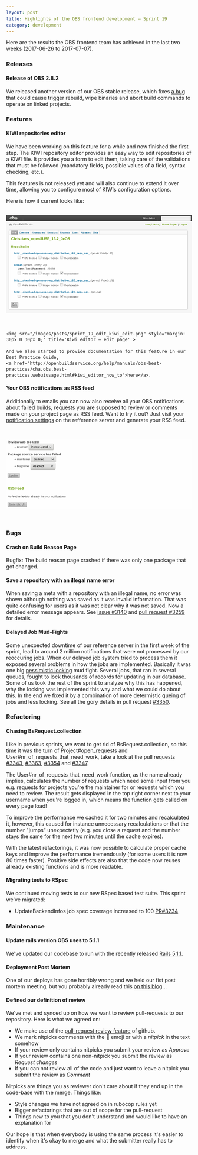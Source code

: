 ```yaml
---
layout: post
title: Highlights of the OBS frontend development – Sprint 19
category: development
---
```

<p>
  Here are the results the OBS frontend team has achieved in the last two weeks (2017-06-26 to 2017-07-07).
</p>

<h3>Releases</h3>

<h4>Release of OBS 2.8.2</h4>
<p>
  We released another version of our OBS stable release, which fixes
  <a href='https://github.com/openSUSE/open-build-service/issues/3066'>a bug</a> that could cause
  trigger rebuild, wipe binaries and abort build commands to operate on linked projects.
</p>

<h3>Features</h3>

<h4>KIWI repositories editor</h4>
  <p>
    We have been working on this feature for a while and now finished the first step. The KIWI repository
    editor provides an easy way to edit repositories of a KIWI file. It provides you a form to edit them,
    taking care of the validations that must be followed (mandatory fields, possible values of a field, syntax 
    checking, etc.).
  </p>

  <p>
    This features is not released yet and will also continue to extend it over time, allowing you to configure
    most of KIWIs configuration options.
  </p>

  <p>
    Here is how it current looks like:
    <img src="/images/posts/sprint_19_edit_kiwi_show.png" style="margin: 30px 0 30px 0;" title='Kiwi editor – show page' >

    <img src="/images/posts/sprint_19_edit_kiwi_edit.png" style="margin: 30px 0 30px 0;" title='Kiwi editor – edit page' >

    And we also started to provide documentation for this feature in our Best Practice Guide, 
    <a href="http://openbuildservice.org/help/manuals/obs-best-practices/cha.obs.best-practices.webuiusage.html#kiwi_editor_how_to">here</a>.
</p>

<h4>Your OBS notifications as RSS feed</h4>
<p>
  Additionally to emails you can now also receive all your OBS notifications about failed builds,
  requests you are supposed to review or comments made on your project page as RSS feed.
  Want to try it out? Just visit your <a href="https://build.opensuse.org/user/notifications">notification settings</a>
on the refference server and generate your RSS feed.
</p>

<img src="/images/posts/sprint_19_rss_feed_notifications.png" style="margin: 30px 0 30px 0;" >

<h3>Bugs</h3>

<h4>Crash on Build Reason Page</h4>
<p>
  Bugfix: The build reason page crashed if there was only one package that got changed.
</p>

<h4>Save a repository with an illegal name error</h4>
<p>
  When saving a meta with a repository with an illegal name, no error was shown although
  nothing was saved as it was invalid information. That was quite confusing for users as it 
  was not clear why it was not saved. Now a detailed error message appears.
  See <a href="https://github.com/openSUSE/open-build-service/issues/3140">issue #3140</a> and
  <a href="https://github.com/openSUSE/open-build-service/pull/3259">pull request #3259</a> for
  details.
</p>

<h4>Delayed Job Mud-Fights</h4>
<p>
  Some unexpected downtime of our reference server in the first week of the sprint, lead to around 2 million
  notifications that were not processed by our reoccuring jobs. When our delayed job system tried to process them 
  it exposed several problems in how the jobs are implemented. Basically it was one big
  <a href="http://api.rubyonrails.org/classes/ActiveRecord/Locking/Pessimistic.html">pessimistic locking</a>
  mud fight. Several jobs, that ran in several queues, fought to lock thousands of records for updating in our database.
  Some of us took the rest of the sprint to analyze why this has happened, why the locking was implemented this way and
  what we could do about this. In the end we fixed it by a combination of more determistic queing of jobs and less locking.
  See all the gory details in pull request <a href="https://github.com/openSUSE/open-build-service/pull/3350">#3350</a>.
</p>

<h3>Refactoring</h3>

<h4>Chasing BsRequest.collection</h4>
<p>
Like in previous sprints, we want to get rid of BsRequest.collection, so this time it was the turn
of Project#open_requests and User#nr_of_requests_that_need_work, take a look at the pull requests
<a href='https://github.com/openSUSE/open-build-service/pull/3343'>#3343</a>,
<a href='https://github.com/openSUSE/open-build-service/pull/3363'>#3363</a>,
<a href='https://github.com/openSUSE/open-build-service/pull/3354'>#3354</a> and
<a href='https://github.com/openSUSE/open-build-service/pull/3347'>#3347</a>.
</p>

<p>
  The User#nr_of_requests_that_need_work function, as the name already implies, calculates the number of requests which need some input from you 
  e.g. requests for projects you're the maintainer for or requests which you need to review. The result gets displayed in the top right corner next to your username when you're logged in,
  which means the function gets called on every page load!
</p>

<p>
  To improve the performance we cached it for two minutes and recalculated it, however, this caused for instance
  unnecessary recalculations or that the number "jumps" unexpectetly (e.g. you close a request and the number stays the same for the next two minutes until the cache expires).
</p>

<p>
  With the latest refactorings, it was now possible to calculate proper cache keys and improve the performance tremendously (for some users it is now 80 times faster).
  Positive side effects are also that the code now reuses already existing functions and is more readable.
</p>

<h4>Migrating tests to RSpec</h4>
<p>
  We continued moving tests to our new RSpec based test suite. This sprint we've
  migrated:
</p>
<ul>
  <li>
    UpdateBackendInfos job spec coverage increased to 100
    <a href="https://github.com/openSUSE/open-build-service/pull/3234">PR#3234</a>
  </li>
</ul>


<h3>Maintenance</h3>
<h4>Update rails version OBS uses to 5.1.1</h4>
  We've updated our codebase to run with the recently released
  <a href='http://weblog.rubyonrails.org/2017/5/12/Rails-5-0-3-and-5-1-1-have-been-released/'>Rails 5.1.1</a>.
<p>

<h4>Deployment Post Mortem</h4>
<p>
  One of our deploys has gone horribly wrong and we held our fist post mortem meeting, but you probably
  already read this <a href="/2017/07/04/post-mortem-1/">on this blog</a>...
</p>

<h4>Defined our definition of review</h4>
<p>
  We've met and synced up on how we want to review pull-requests to our repository. 
  Here is what we agreed on:
</p>
<ul>    
  <li>
    We make use of the <a href="https://help.github.com/articles/about-pull-request-reviews/">pull-request review feature</a> of github.
  </li>
  <li>
    We mark nitpicks comments with the <g-emoji alias="thought_balloon" fallback-src="/images/posts/sprint_19_thought_icon.png" ios-version="6.0">💭</g-emoji> emoji or with a <em>nitpick</em> in the text somehow
  </li>
  <li>
    If your review only contains nitpicks you submit your review as <em>Approve</em>
  </li>
  <li>
    If your review contains one non-nitpick you submit the review as <em>Request changes</em>
  </li>
  <li>
    If you can not review all of the code and just want to leave a nitpick you submit the review as <em>Comment</em>
  </li>
</ul>
<p>
  Nitpicks are things you as reviewer don't care about if they end up in the code-base with the merge.
  Things like:
</p>
<ul>
  <li>Style changes we have not agreed on in rubocop rules yet</li>
  <li>Bigger refactorings that are out of scope for the pull-request</li>
  <li>Things new to you that you don't understand and would like to have an explanation for</li>
</ul>

<p>Our hope is that when everybody is using the same process it's easier to identify when it's okay to merge and
what the submitter really has to address.</p>
